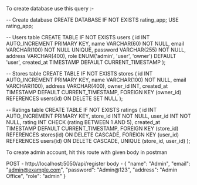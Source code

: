 To create database use this query :- 

-- Create database
CREATE DATABASE IF NOT EXISTS rating_app;
USE rating_app;

-- Users table
CREATE TABLE IF NOT EXISTS users (
    id INT AUTO_INCREMENT PRIMARY KEY,
    name VARCHAR(60) NOT NULL,
    email VARCHAR(100) NOT NULL UNIQUE,
    password VARCHAR(255) NOT NULL,
    address VARCHAR(400),
    role ENUM('admin', 'user', 'owner') DEFAULT 'user',
    created_at TIMESTAMP DEFAULT CURRENT_TIMESTAMP
);

-- Stores table
CREATE TABLE IF NOT EXISTS stores (
    id INT AUTO_INCREMENT PRIMARY KEY,
    name VARCHAR(100) NOT NULL,
    email VARCHAR(100),
    address VARCHAR(400),
    owner_id INT,
    created_at TIMESTAMP DEFAULT CURRENT_TIMESTAMP,
    FOREIGN KEY (owner_id) REFERENCES users(id) ON DELETE SET NULL
);

-- Ratings table
CREATE TABLE IF NOT EXISTS ratings (
    id INT AUTO_INCREMENT PRIMARY KEY,
    store_id INT NOT NULL,
    user_id INT NOT NULL,
    rating INT CHECK (rating BETWEEN 1 AND 5),
    created_at TIMESTAMP DEFAULT CURRENT_TIMESTAMP,
    FOREIGN KEY (store_id) REFERENCES stores(id) ON DELETE CASCADE,
    FOREIGN KEY (user_id) REFERENCES users(id) ON DELETE CASCADE,
    UNIQUE (store_id, user_id)
);

To create admin account, hit this route with given body in postman

POST - http://localhost:5050/api/register
body - {
  "name": "Admin",
  "email": "admin@example.com",
  "password": "Admin@123",
  "address": "Admin Office",
  "role": "admin"
}


